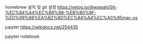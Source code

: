 




homebrew 설치 및 git 설정
https://velog.io/@wiseah/Git-%EC%84%A4%EC%B9%98-%EB%B0%8F-%ED%99%98%EA%B2%BD%EC%84%A4%EC%A0%95mac-os

jupyter
https://wikidocs.net/254435

jupyter notebook
